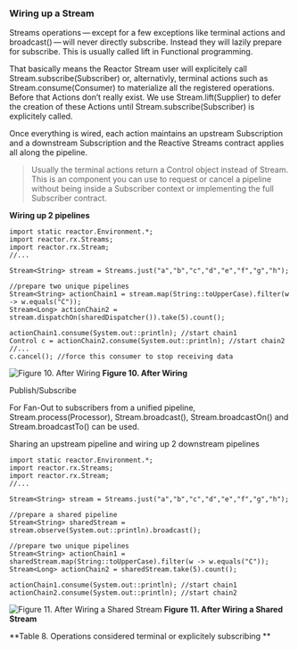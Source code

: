 
### Wiring up a Stream

Streams operations — except for a few exceptions like terminal actions and broadcast() — will never directly subscribe. Instead they will lazily prepare for subscribe. This is usually called lift in Functional programming.

That basically means the Reactor Stream user will explicitely call Stream.subscribe(Subscriber) or, alternativly, terminal actions such as Stream.consume(Consumer) to materialize all the registered operations. Before that Actions don’t really exist. We use Stream.lift(Supplier) to defer the creation of these Actions until Stream.subscribe(Subscriber) is explicitely called.

Once everything is wired, each action maintains an upstream Subscription and a downstream Subscription and the Reactive Streams contract applies all along the pipeline.

> Usually the terminal actions return a Control object instead of Stream. This is an component you can use to request or cancel a pipeline without being inside a Subscriber context or implementing the full Subscriber contract.

**Wiring up 2 pipelines**

```
import static reactor.Environment.*;
import reactor.rx.Streams;
import reactor.rx.Stream;
//...

Stream<String> stream = Streams.just("a","b","c","d","e","f","g","h");

//prepare two unique pipelines
Stream<String> actionChain1 = stream.map(String::toUpperCase).filter(w -> w.equals("C"));
Stream<Long> actionChain2 = stream.dispatchOn(sharedDispatcher()).take(5).count();

actionChain1.consume(System.out::println); //start chain1
Control c = actionChain2.consume(System.out::println); //start chain2
//...
c.cancel(); //force this consumer to stop receiving data
```

![Figure 10. After Wiring](http://projectreactor.io/docs/reference/images/wiringup.png)
**Figure 10. After Wiring**

Publish/Subscribe

For Fan-Out to subscribers from a unified pipeline, Stream.process(Processor), Stream.broadcast(), Stream.broadcastOn() and Stream.broadcastTo() can be used.

Sharing an upstream pipeline and wiring up 2 downstream pipelines

```
import static reactor.Environment.*;
import reactor.rx.Streams;
import reactor.rx.Stream;
//...

Stream<String> stream = Streams.just("a","b","c","d","e","f","g","h");

//prepare a shared pipeline
Stream<String> sharedStream = stream.observe(System.out::println).broadcast();

//prepare two unique pipelines
Stream<String> actionChain1 = sharedStream.map(String::toUpperCase).filter(w -> w.equals("C"));
Stream<Long> actionChain2 = sharedStream.take(5).count();

actionChain1.consume(System.out::println); //start chain1
actionChain2.consume(System.out::println); //start chain2
```

![Figure 11. After Wiring a Shared Stream](http://projectreactor.io/docs/reference/images/broadcast.png)
**Figure 11. After Wiring a Shared Stream**

**Table 8. Operations considered terminal or explicitely subscribing
**

